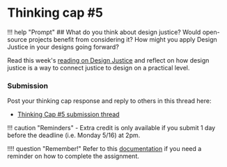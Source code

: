 # Thinking cap #5

!!! help "Prompt"
    ## What do you think about design justice? Would open-source projects benefit from considering it? How might you apply Design Justice in your designs going forward?

Read this week's [reading on Design Justice](reading.md) and reflect on how design justice is a way to connect justice to design on a practical level.

### Submission

Post your thinking cap response and reply to others in this thread here:

- [Thinking Cap #5 submission thread](https://github.com/albertkun/24SU-ASIAAM-191A/discussions/45)

!!! caution "Reminders"
    - Extra credit is only available if you submit 1 day before the deadline (i.e. Monday 5/16) at 2pm.

!!!! question "Remember!"
    Refer to this [documentation](../../help/thinking_caps.md) if you need a reminder on how to complete the assignment.
